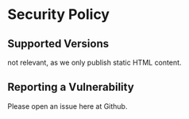# Security Policy

## Supported Versions

not relevant, as we only publish static HTML content.

## Reporting a Vulnerability

Please open an issue here at Github.
